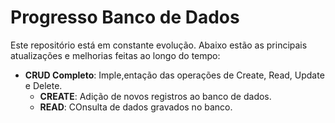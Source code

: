 # Progresso Banco de Dados

Este repositório está em constante evolução. Abaixo estão as principais atualizações e melhorias feitas ao longo do tempo:

- **CRUD Completo**: Imple,entação das operações de Create, Read, Update e Delete.
    - **CREATE**: Adição de novos registros ao banco de dados.
    - **READ**: COnsulta de dados gravados no banco.
